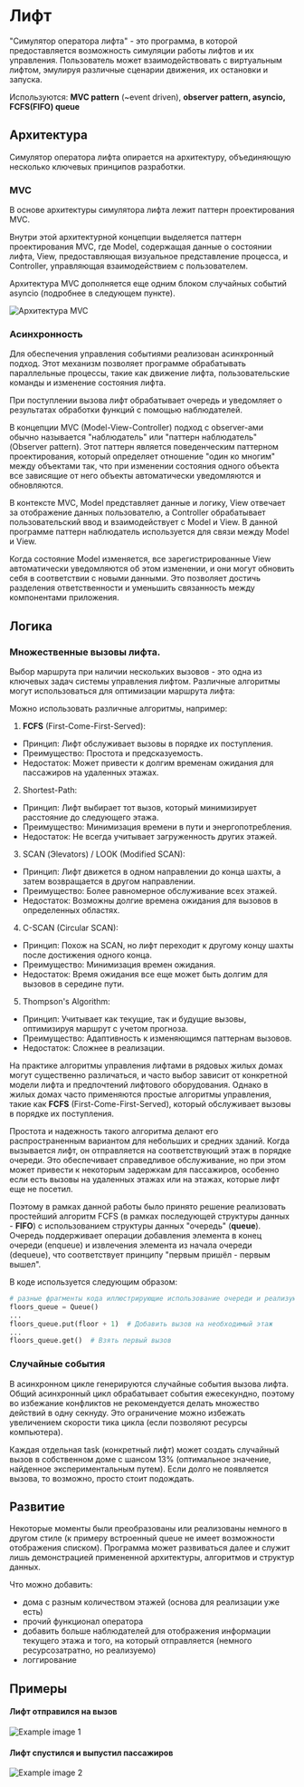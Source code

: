 # Лифт

"Симулятор оператора лифта" - это программа, в которой предоставляется возможность симуляции работы лифтов и их управления. Пользователь может взаимодействовать с виртуальным лифтом, эмулируя различные сценарии движения, их остановки и запуска.

Используются: **MVC pattern** (~event driven), **observer pattern, asyncio, FCFS(FIFO) queue**

## Архитектура

Симулятор оператора лифта опирается на архитектуру, объединяющую несколько ключевых принципов разработки. 

### MVC

В основе архитектуры симулятора лифта лежит паттерн проектирования MVC.

Внутри этой архитектурной концепции выделяется паттерн проектирования MVC, где Model, содержащая данные о состоянии лифта, View, предоставляющая визуальное представление процесса, и Controller, управляющая взаимодействием с пользователем.

Архитектура MVC дополняется еще одним блоком случайных событий asyncio (подробнее в следующем пункте).

![Архитектура MVC](src/MVC_diag.png)


### Асинхронность

Для обеспечения управления событиями реализован асинхронный подход. Этот механизм позволяет программе обрабатывать параллельные процессы, такие как движение лифта, пользовательские команды и изменение состояния лифта.

При поступлении вызова лифт обрабатывает очередь и уведомляет о результатах обработки функций с помощью наблюдателей.


В концепции MVC (Model-View-Controller) подход с observer-ами обычно называется "наблюдатель" или "паттерн наблюдатель" (Observer pattern). Этот паттерн является поведенческим паттерном проектирования, который определяет отношение "один ко многим" между объектами так, что при изменении состояния одного объекта все зависящие от него объекты автоматически уведомляются и обновляются.

В контексте MVC, Model представляет данные и логику, View отвечает за отображение данных пользователю, а Controller обрабатывает пользовательский ввод и взаимодействует с Model и View. В данной программе паттерн наблюдатель используется для связи между Model и View.

Когда состояние Model изменяется, все зарегистрированные View автоматически уведомляются об этом изменении, и они могут обновить себя в соответствии с новыми данными. Это позволяет достичь разделения ответственности и уменьшить связанность между компонентами приложения.


## Логика

### Множественные вызовы лифта.

Выбор маршрута при наличии нескольких вызовов - это одна из ключевых задач системы управления лифтом. Различные алгоритмы могут использоваться для оптимизации маршрута лифта:

Можно использовать различные алгоритмы, например:

1. **FCFS** (First-Come-First-Served):

- Принцип: Лифт обслуживает вызовы в порядке их поступления.
- Преимущество: Простота и предсказуемость.
- Недостаток: Может привести к долгим временам ожидания для пассажиров на удаленных этажах.

2. Shortest-Path:

- Принцип: Лифт выбирает тот вызов, который минимизирует расстояние до следующего этажа.
- Преимущество: Минимизация времени в пути и энергопотребления.
- Недостаток: Не всегда учитывает загруженность других этажей.

3. SCAN (Эlevators) / LOOK (Modified SCAN):

- Принцип: Лифт движется в одном направлении до конца шахты, а затем возвращается в другом направлении.
- Преимущество: Более равномерное обслуживание всех этажей.
- Недостаток: Возможны долгие времена ожидания для вызовов в определенных областях.

4. C-SCAN (Circular SCAN):

- Принцип: Похож на SCAN, но лифт переходит к другому концу шахты после достижения одного конца.
- Преимущество: Минимизация времен ожидания.
- Недостаток: Время ожидания все еще может быть долгим для вызовов в середине пути.

5. Thompson's Algorithm:

- Принцип: Учитывает как текущие, так и будущие вызовы, оптимизируя маршрут с учетом прогноза.
- Преимущество: Адаптивность к изменяющимся паттернам вызовов.
- Недостаток: Сложнее в реализации.

На практике алгоритмы управления лифтами в рядовых жилых домах могут существенно различаться, и часто выбор зависит от конкретной модели лифта и предпочтений лифтового оборудования. Однако в жилых домах часто применяются простые алгоритмы управления, такие как **FCFS** (First-Come-First-Served), который обслуживает вызовы в порядке их поступления.

Простота и надежность такого алгоритма делают его распространенным вариантом для небольших и средних зданий. Когда вызывается лифт, он отправляется на соответствующий этаж в порядке очереди. Это обеспечивает справедливое обслуживание, но при этом может привести к некоторым задержкам для пассажиров, особенно если есть вызовы на удаленных этажах или на этажах, которые лифт еще не посетил.

Поэтому в рамках данной работы было принято решение реализовать простейший алгоритм FCFS (в рамках последующей структуры данных - **FIFO**) с использованием структуры данных "очередь" (**queue**). Очередь поддерживает операции добавления элемента в конец очереди (enqueue) и извлечения элемента из начала очереди (dequeue), что соответствует принципу "первым пришёл - первым вышел".

В коде используется следующим образом:
```python
# разные фрагменты кода иллюстрирующие использование очереди и реализующие алгоритм FIFO
floors_queue = Queue()
...
floors_queue.put(floor + 1)  # Добавить вызов на необходимый этаж
...
floors_queue.get()  # Взять первый вызов
```

### Случайные события

В асинхронном цикле генерируются случайные события вызова лифта. Общий асинхронный цикл обрабатывает события ежесекундно, поэтому во избежание конфликтов не рекомендуется делать множество действий в одну секнуду. Это ограничение можно избежать увеличением скорости тика цикла (если позволяют ресурсы компьютера).

Каждая отдельная task (конкретный лифт) может создать случайный вызов в собственном доме с шансом 13% (оптимальное значение, найденное экспериментальным путем).  Если долго не появляется вызова, то возможно, просто стоит подождать.

## Развитие

Некоторые моменты были преобразованы или реализованы немного в другом стиле (к примеру встроенный queue не имеет возможности отображения списком). Программа может развиваться далее и служит лишь демонстрацией примененной архитектуры, алгоритмов и структур данных.

Что можно добавить:

* дома с разным количеством этажей (основа для реализации уже есть)
* прочий функционал оператора
* добавить больше наблюдателей для отображения информации текущего этажа и того, на который отправляется (немного ресурсозатратно, но реализуемо)
* логгирование

## Примеры

#### Лифт отправился на вызов

![Example image 1](src/ex1.png)

#### Лифт спустился и выпустил пассажиров

![Example image 2](src/ex2.png)